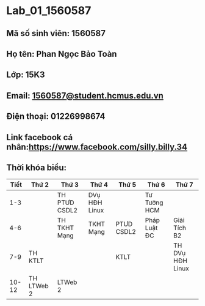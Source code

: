 # Lab_01_1560587
## Mã số sinh viên: 1560587
## Họ tên: Phan Ngọc Bảo Toàn  
## Lớp: 15K3
## Email: 1560587@student.hcmus.edu.vn
## Điện thoại: 01226998674
## Link facebook cá nhân:https://www.facebook.com/silly.billy.34
## Thời khóa biểu:
|Tiết|Thứ 2|Thứ 3|Thứ 4|Thứ 5|Thứ 6|Thứ 7|
|---------|---------|---------|---------|---------|---------|---------|
|1-3||TH PTƯD CSDL2|DVụ HĐH Linux||Tư Tưởng HCM||
|4-6||TH TKHT Mạng |TKHT Mạng|PTƯD CSDL2|Pháp Luật ĐC|Giải Tích B2|
|7-9|TH KTLT|||KTLT||TH DVụ HĐH Linux|
|10-12|TH LTWeb 2|LTWeb 2|||||
